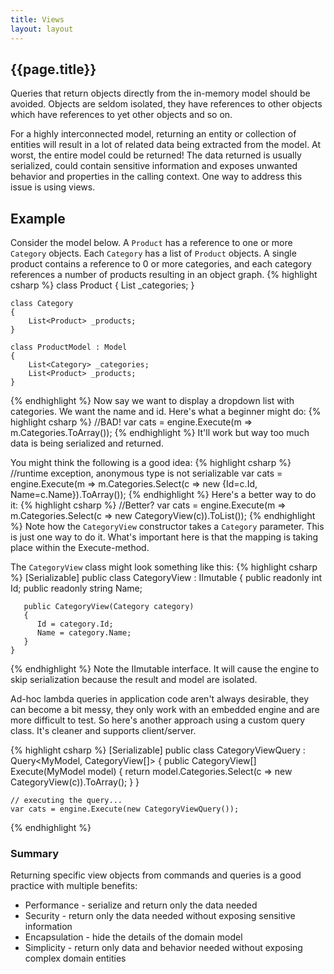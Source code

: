 ```yaml
---
title: Views
layout: layout
---
```

## {{page.title}}
Queries that return objects directly from the in-memory model should be avoided. Objects are seldom isolated, they have references to other objects which have references to yet other objects and so on. 

For a highly interconnected model, returning an entity or collection of entities will result in a lot of related data being extracted from the model. At worst, the entire model could be returned! The data returned is usually serialized, could contain sensitive information and exposes unwanted behavior and properties in the calling context. One way to address this issue is using views.

## Example
Consider the model  below. A `Product` has a reference to one or more `Category` objects. Each `Category` has a list of `Product` objects. A single product contains a reference to 0 or more categories, and each category references a number of products resulting in an object graph.
{% highlight csharp %}
    class Product
    {
        List<Category> _categories;
    }

    class Category
    {
        List<Product> _products;
    }

    class ProductModel : Model
    {
        List<Category> _categories;
        List<Product> _products;
    }
{% endhighlight %}
Now say we want to display a dropdown list with categories. We want the name and id. 
Here's what a beginner might do: 
{% highlight csharp %}
    //BAD!
    var cats = engine.Execute(m => m.Categories.ToArray());
{% endhighlight %}
It'll work but way too much data is being serialized and returned.

You might think the following is a good idea:
{% highlight csharp %}
    //runtime exception, anonymous type is not serializable
    var cats = engine.Execute(m => m.Categories.Select(c => new {Id=c.Id, Name=c.Name}).ToArray());
{% endhighlight %}
Here's a better way to do it:
{% highlight csharp %}
    //Better?
    var cats = engine.Execute(m => m.Categories.Select(c => new CategoryView(c)).ToList());
{% endhighlight %}
Note how the `CategoryView` constructor takes a `Category` parameter. This is just one way to do it. What's
important here is that the mapping is taking place within the Execute-method. 

The `CategoryView` class might look something like this:
{% highlight csharp %}
    [Serializable]
    public class CategoryView : IImutable
    {
       public readonly int Id;
       public readonly string Name;

       public CategoryView(Category category)
       {
          Id = category.Id;
          Name = category.Name;
       }
    }
{% endhighlight %}
Note the IImutable interface. It will cause the engine to skip serialization because the result and model are isolated.

Ad-hoc lambda queries in application code aren't always desirable, they can become a bit messy, 
they only work with an embedded engine and are more difficult to test. So here's another approach using a custom query class.
It's cleaner and supports client/server.

{% highlight csharp %}
    [Serializable]
    public class CategoryViewQuery : Query<MyModel, CategoryView[]>
    {
       public CategoryView[] Execute(MyModel model)
       {
          return model.Categories.Select(c => new CategoryView(c)).ToArray();
       }
    }

    // executing the query...
    var cats = engine.Execute(new CategoryViewQuery());
{% endhighlight %}

### Summary
Returning specific view objects from commands and queries is a good practice with multiple benefits:
* Performance - serialize and return only the data needed
* Security - return only the data needed without exposing sensitive information
* Encapsulation - hide the details of the domain model
* Simplicity - return only data and behavior needed without exposing complex domain entities